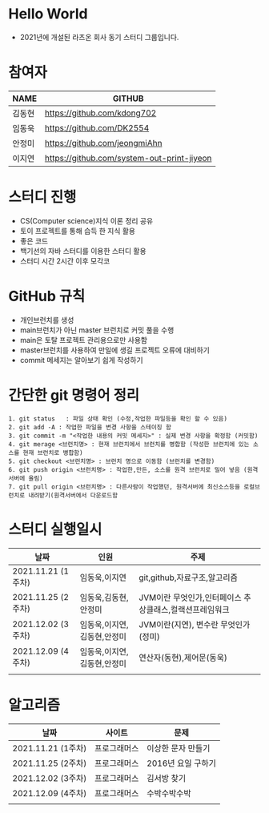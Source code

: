 # Hello World
- 2021년에 개설된 라츠온 회사 동기 스터디 그룹입니다.

# 참여자

| NAME   | GITHUB                                     |
| :----- | ------------------------------------------ |
| 김동현 | https://github.com/kdong702                |
| 임동욱 | https://github.com/DK2554                  |
| 안정미 | https://github.com/jeongmiAhn              |
| 이지연 | https://github.com/system-out-print-jiyeon |

# 스터디 진행

- CS(Computer science)지식 이론 정리 공유
- 토이 프로젝트를 통해 습득 한 지식 활용
- 좋은 코드
- 백기선의 자바 스터디를 이용한 스터디 활용
- 스터디 시간 2시간  이후 모각코

# GitHub 규칙

- 개인브런치를 생성
- main브런치가 아닌 master 브런치로 커밋 풀을 수행
- main은 토탈 프로젝트 관리용으로만 사용함
- master브런치를 사용하여 만일에 생길 프로젝트 오류에 대비하기
- commit 메세지는 알아보기 쉽게 작성하기

# 간단한 git 명령어 정리
    1. git status   : 파일 상태 확인 (수정,작업한 파일등을 확인 할 수 있음)
    2. git add -A : 작업한 파일을 변경 사항을 스테이징 함
    3. git commit -m "<작업한 내용의 커밋 메세지>" : 실제 변경 사항을 확정함 (커밋함)
    4. git merage <브런치명> : 현재 브런치에서 브런치를 병합함 (작성한 브런치에 있는 소스를 현재 브런치로 병합함)
    5. git checkout <브런치명> : 브런치 명으로 이동함 (브런치를 변경함)
    6. git push origin <브런치명> : 작업한,만든, 소스를 원격 브런치로 밀어 넣음 (원격서버에 올림)
    7. git pull origin <브런치명> : 다른사람이 작업했던, 원격서버에 최신소스등을 로컬브런치로 내려받기(원격서버에서 다운로드함

# 스터디 실행일시

| 날짜               | 인원          | 주제                         |
| ------------------ | ------------- | ---------------------------- |
| 2021.11.21 (1주차) | 임동욱,이지연 | git,github,자료구조,알고리즘 |
| 2021.11.25 (2주차) |임동욱,김동현,안정미| JVM이란 무엇인가,인터페이스 추상클래스,컬랙션프레임워크|
| 2021.12.02 (3주차)  |임동욱,이지연,김동현,안정미| JVM이란(지연), 변수란 무엇인가(정미)          |
| 2021.12.09 (4주차)  |임동욱,이지연,김동현,안정미| 연산자(동현),제어문(동욱)                    |
|                    |               |                              |


# 알고리즘

| 날짜               | 사이트          | 문제                         |
| ------------------ | ------------- | ---------------------------- |
| 2021.11.21 (1주차) | 프로그래머스 | 이상한 문자 만들기               |
| 2021.11.25 (2주차) | 프로그래머스 | 2016년 요일 구하기              |
| 2021.12.02 (3주차) | 프로그래머스 | 김서방 찾기                     |
| 2021.12.09 (4주차) | 프로그래머스 | 수박수박수박                    |
|                    |               |                              |
